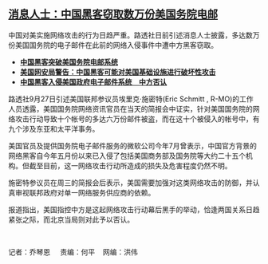 <!--1695922258000-->
[消息人士：中国黑客窃取数万份美国务院电邮](https://www.rfa.org/mandarin/yataibaodao/meiti/lu1-09282023103835.html)
------

<p>中国对美实施网络攻击的行为日趋严重。路透社日前引述消息人士披露，多达数万份美国国务院的电子邮件在此前的网络入侵事件中遭中方黑客窃取。</p><ul><li><a href="https://www.rfa.org/mandarin/yataibaodao/meiti/lu1-09282023103835.html/edit?_authenticator=285aa89b3985a3931d880d43a0b8d306ff9f156d"><strong>中国黑客突破美国务院电邮系统</strong></a></li><li><strong><a href="https://www.rfa.org/mandarin/Xinwen/10-08142023163327.html">美国网安局警告：中国黑客可能对美国基础设施进行破坏性攻击</a></strong></li><li><strong><a href="https://www.rfa.org/mandarin/yataibaodao/meiti/jw-07122023112810.html">中国黑客入侵美国政府电子邮件系统　中方否认</a></strong></li></ul><p><span style="font-weight: 400;">路透社9月27日引述美国联邦参议员埃里克·施密特(Eric Schmitt , R-MO)的工作人员透露，美国国务院网络资讯官员在当天的简报会中证实，针对美国国务院的网络攻击行动导致十个帐号的多达六万份邮件被盗，而在这十个被侵入的帐号中，有九个涉及东亚和太平洋事务。</span></p><p><span style="font-weight: 400;">美国官员及提供国务院电子邮件服务的微软公司今年7月曾表示，中国官方背景的网络黑客自今年五月份以来已入侵了包括美国商务部及国务院等大约二十五个机构。但截至目前，这一网络攻击行动所造成的损失及危害程度仍然不明。</span></p><p><span style="font-weight: 400;">施密特参议员在周三的简报会后表示，</span><span style="font-weight: 400;">美国需要加强对这类网络攻击的防御，并认真审视联邦政府对单一网络服务供应商的依赖。</span></p><p><span style="font-weight: 400;">报道指出，美国指控中方是这起网络攻击行动幕后黑手的举动，恰逢两国关系日趋紧张之际，而北京当局则对此予以否认。</span></p><p><span class="result-title"> </span></p><p><span style="font-weight: 400;">记者：乔琴恩     责编：何平    网编：洪伟</span></p>
